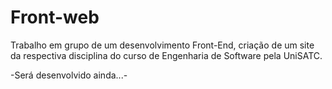 # Front-web
Trabalho em grupo de um desenvolvimento Front-End, criação de um site da respectiva disciplina do curso de Engenharia de Software pela UniSATC.

-Será desenvolvido ainda...-

